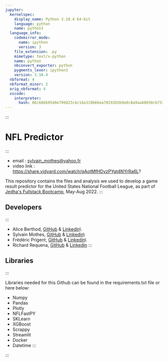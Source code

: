 ```yaml
---
jupyter:
  kernelspec:
    display_name: Python 3.10.4 64-bit
    language: python
    name: python3
  language_info:
    codemirror_mode:
      name: ipython
      version: 3
    file_extension: .py
    mimetype: text/x-python
    name: python
    nbconvert_exporter: python
    pygments_lexer: ipython3
    version: 3.10.4
  nbformat: 4
  nbformat_minor: 2
  orig_nbformat: 4
  vscode:
    interpreter:
      hash: 66c686b9540e799d23c4c16a319b66ea70292b5b9e0c8a9aa60650cb753842e8
---
```


::: 
# **NFL Predictor**
:::

* email : sylvain_mothes@yahoo.fr
* video link : https://share.vidyard.com/watch/gAotMfHDvzPYgt4NYrRa6L?






This repository contains the files and analysis we used to develop a
game result predictor for the United States National Football League, as
part of [Jedha\'s Fullstack
Bootcamp](https://en.jedha.co/formations/formation-data-scientist9),
May-Aug 2022.
:::


## Developers
:::

-   Alice Berthod, [GitHub](https://github.com/aliceberthod) &
    [Linkedin](https://www.linkedin.com/in/alice-berthod-3a2442107/)\
-   Sylvain Mothes, [GitHub](https://github.com/Stylomines) &
    [Linkedin](https://www.linkedin.com/in/sylvain-mothes-50b77087/)\
-   Frédéric Prigent, [GitHub](https://github.com/dafrd) &
    [Linkedin](https://www.linkedin.com/in/frederic-prigent/)\
-   Richard Requena, [GitHub](https://github.com/Mamelukor) &
    [Linkedin](https://www.linkedin.com/in/richard-requena/)
:::

## Libraries
:::

Libraries needed for this Github can be found in the requirements.txt
file or here below:

-   Numpy
-   Pandas
-   Plotly
-   NFLFastPY
-   SKLearn
-   XGBoost
-   Scrappy
-   Streamlit
-   Docker
-   Datetime
:::


:::
